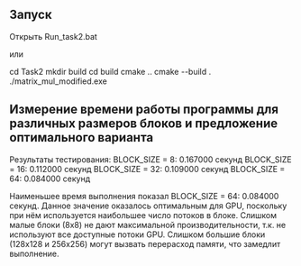 ## Запуск
Открыть Run_task2.bat

или

cd Task2
mkdir build
cd build
cmake ..
cmake --build .
./matrix_mul_modified.exe

## Измерение времени работы программы для различных размеров блоков и предложение оптимального варианта
Результаты тестирования:
BLOCK_SIZE = 8:  0.167000 секунд
BLOCK_SIZE = 16: 0.112000 секунд
BLOCK_SIZE = 32: 0.109000 секунд
BLOCK_SIZE = 64: 0.084000 секунд

Наименьшее время выполнения показал BLOCK_SIZE = 64: 0.084000 секунд. Данное значение оказалось оптимальным для GPU, поскольку при нём используется наибольшее число потоков в блоке.
Слишком малые блоки (8x8) не дают максимальной производительности, т.к. не используют все доступные потоки GPU.
Слишком большие блоки (128x128 и 256x256) могут вызвать перерасход памяти, что замедлит выполнение. 